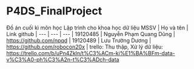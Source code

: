 # P4DS_FinalProject

Đồ án cuối kì môn học Lập trình cho khoa học dữ liệu
MSSV | Họ và tên | Link github |
--- | --- | --- |
19120485 | Nguyễn Phạm Quang Dũng | https://github.com/npqd |
19120489 | Lưu Trường Dương | https://github.com/robocon20x |
trello:
Thu thập, Xử lý dữ liệu: 
https://trello.com/b/uPn4Zkln/t%C3%ACm-ki%E1%BA%BFm-data-v%C3%A0-ph%C3%A2n-t%C3%ADch-data
